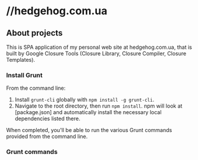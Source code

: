 # //hedgehog.com.ua

## About projects
This is SPA application of my personal web site at hedgehog.com.ua, that is built by Google Closure Tools (Closure Library, Closure Compiler, Closure Templates).

### Install Grunt
From the command line:

1. Install `grunt-cli` globally with `npm install -g grunt-cli`.
2. Navigate to the root directory, then run `npm install`. npm will look at [package.json] and automatically install the necessary local dependencies listed there.

When completed, you'll be able to run the various Grunt commands provided from the command line.

### Grunt commands

